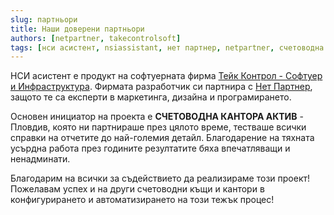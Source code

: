 ```yaml
---
slug: партньори
title: Наши доверени партньори
authors: [netpartner, takecontrolsoft]
tags: [нси асистент, nsiassistant, нет партнер, netpartner, счетоводна кантора актив]
---
```


НСИ асистент е продукт на софтуерната фирма [Тейк Контрол - Софтуер и Инфраструктура](https://takecontrolsoft.eu/bg/). Фирмата разработчик си партнира с [Нет Партнер](https://netpartner.bg/), защото те са експерти в маркетинга, дизайна и програмирането.

Основен инициатор на проекта е **СЧЕТОВОДНА КАНТОРА АКТИВ** - Пловдив, която ни партнираше през цялото време, тестваше всички справки на отчетите до най-големия детайл. Благодарение на тяхната усърдна работа през годините резултатите бяха впечатляващи и ненадминати.

Благодарим на всички за съдействието да реализираме този проект! Пожелавам успех и на други счетоводни къщи и кантори в конфигурирането и автоматизирането на този тежък процес!